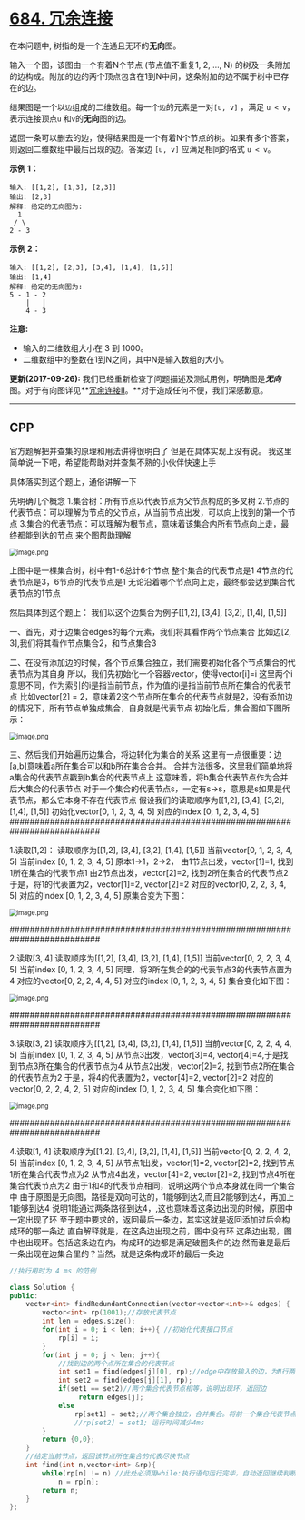 # [684. 冗余连接](https://leetcode-cn.com/problems/redundant-connection/)

在本问题中, 树指的是一个连通且无环的**无向**图。

输入一个图，该图由一个有着N个节点 (节点值不重复1, 2, ..., N) 的树及一条附加的边构成。附加的边的两个顶点包含在1到N中间，这条附加的边不属于树中已存在的边。

结果图是一个以`边`组成的二维数组。每一个`边`的元素是一对`[u, v]` ，满足 `u < v`，表示连接顶点`u` 和`v`的**无向**图的边。

返回一条可以删去的边，使得结果图是一个有着N个节点的树。如果有多个答案，则返回二维数组中最后出现的边。答案边 `[u, v]` 应满足相同的格式 `u < v`。

**示例 1：**

```
输入: [[1,2], [1,3], [2,3]]
输出: [2,3]
解释: 给定的无向图为:
  1
 / \
2 - 3
```

**示例 2：**

```
输入: [[1,2], [2,3], [3,4], [1,4], [1,5]]
输出: [1,4]
解释: 给定的无向图为:
5 - 1 - 2
    |   |
    4 - 3
```

**注意:**

- 输入的二维数组大小在 3 到 1000。
- 二维数组中的整数在1到N之间，其中N是输入数组的大小。

**更新(2017-09-26):**
我们已经重新检查了问题描述及测试用例，明确图是***无向*** 图。对于有向图详见**[冗余连接II](https://leetcodechina.com/problems/redundant-connection-ii/description/)。**对于造成任何不便，我们深感歉意。

***

## CPP



官方题解把并查集的原理和用法讲得很明白了
但是在具体实现上没有说。
我这里简单说一下吧，希望能帮助对并查集不熟的小伙伴快速上手

具体落实到这个题上，通俗讲解一下

先明确几个概念
1.集合树：所有节点以代表节点为父节点构成的多叉树
2.节点的代表节点：可以理解为节点的父节点，从当前节点出发，可以向上找到的第一个节点
3.集合的代表节点：可以理解为根节点，意味着该集合内所有节点向上走，最终都能到达的节点
来个图帮助理解

<img src="https://pic.leetcode-cn.com/a01e4fa1fbb1513961b81ff3ea983a028b3c120a39d202527e7c9278e88cffa5-image.png" alt="image.png" style="zoom: 80%;" />


上图中是一棵集合树，树中有1-6总计6个节点
整个集合的代表节点是1
4节点的代表节点是3，6节点的代表节点是1
无论沿着哪个节点向上走，最终都会达到集合代表节点的1节点

然后具体到这个题上：
我们以这个边集合为例子[[1,2], [3,4], [3,2], [1,4], [1,5]]

一、首先，对于边集合edges的每个元素，我们将其看作两个节点集合
比如边[2, 3],我们将其看作节点集合2，和节点集合3

二、在没有添加边的时候，各个节点集合独立，我们需要初始化各个节点集合的代表节点为其自身
所以，我们先初始化一个容器vector，使得vector[i]=i
这里两个i意思不同，作为索引的i是指当前节点，作为值的i是指当前节点所在集合的代表节点
比如vector[2] = 2，意味着2这个节点所在集合的代表节点就是2，没有添加边的情况下，所有节点单独成集合，自身就是代表节点
初始化后，集合图如下图所示：

<img src="https://pic.leetcode-cn.com/df3fcfb47ac68f45aaf3d80834e8044a91e6a42e63baa60be521839083338f9b-image.png" alt="image.png" style="zoom:80%;" />

三、然后我们开始遍历边集合，将边转化为集合的关系
这里有一点很重要：边[a,b]意味着a所在集合可以和b所在集合合并。
合并方法很多，这里我们简单地将a集合的代表节点戳到b集合的代表节点上
这意味着，将b集合代表节点作为合并后大集合的代表节点
对于一个集合的代表节点s，一定有s->s，意思是s如果是代表节点，那么它本身不存在代表节点
假设我们的读取顺序为[[1,2], [3,4], [3,2], [1,4], [1,5]]
初始化vector[0, 1, 2, 3, 4, 5]
对应的index [0, 1, 2, 3, 4, 5]
##########################################################################

1.读取[1,2]：
读取顺序为[[1,2], [3,4], [3,2], [1,4], [1,5]]
当前vector[0, 1, 2, 3, 4, 5]
当前index [0, 1, 2, 3, 4, 5]
原本1->1，2->2，
由1节点出发，vector[1]=1, 找到1所在集合的代表节点1
由2节点出发，vector[2]=2, 找到2所在集合的代表节点2
于是，将1的代表置为2，vector[1]=2, vector[2]=2
对应的vector[0, 2, 2, 3, 4, 5]
对应的index [0, 1, 2, 3, 4, 5]
原集合变为下图：

<img src="https://pic.leetcode-cn.com/c95f25c4df2dce2f872fdc076bc0c8168c3ad241b8bd18638da68112e013c908-image.png" alt="image.png" style="zoom:80%;" />


##########################################################################

2.读取[3, 4]
读取顺序为[[1,2], [3,4], [3,2], [1,4], [1,5]]
当前vector[0, 2, 2, 3, 4, 5]
当前index [0, 1, 2, 3, 4, 5]
同理，将3所在集合的的代表节点3的代表节点置为4
对应的vector[0, 2, 2, 4, 4, 5]
对应的index [0, 1, 2, 3, 4, 5]
集合变化如下图：

<img src="https://pic.leetcode-cn.com/52d1a28110784aee9b145cd725834a51a4e9e7e87e5ec5a2ba2c83f42c44dc79-image.png" alt="image.png" style="zoom:80%;" />


##########################################################################

3.读取[3, 2]
读取顺序为[[1,2], [3,4], [3,2], [1,4], [1,5]]
当前vector[0, 2, 2, 4, 4, 5]
当前index [0, 1, 2, 3, 4, 5]
从节点3出发，vector[3]=4, vector[4]=4,于是找到节点3所在集合的代表节点为4
从节点2出发，vector[2]=2, 找到节点2所在集合的代表节点为2
于是，将4的代表置为2，vector[4]=2, vector[2]=2
对应的vector[0, 2, 2, 4, 2, 5]
对应的index [0, 1, 2, 3, 4, 5]
集合变化如下图：

<img src="https://pic.leetcode-cn.com/0df9d3c5f9647b040b001c42c2e946975ddcc282f0c805d85e3addb126f7b695-image.png" alt="image.png" style="zoom:80%;" />


##########################################################################

4.读取[1, 4]
读取顺序为[[1,2], [3,4], [3,2], [1,4], [1,5]]
当前vector[0, 2, 2, 4, 2, 5]
当前index [0, 1, 2, 3, 4, 5]
从节点1出发，vector[1]=2, vector[2]=2, 找到节点1所在集合代表节点为2
从节点4出发，vector[4]=2, vector[2]=2, 找到节点4所在集合代表节点为2
由于1和4的代表节点相同，说明这两个节点本身就在同一个集合中
由于原图是无向图，路径是双向可达的，1能够到达2,而且2能够到达4，再加上1能够到达4
说明1能通过两条路径到达4，,这也意味着这条边出现的时候，原图中一定出现了环
至于题中要求的，返回最后一条边，其实这就是返回添加过后会构成环的那一条边
直白解释就是，在这条边出现之前，图中没有环
这条边出现，图中也出现环。包括这条边在内，构成环的边都是满足破圈条件的边
然而谁是最后一条出现在边集合里的？当然，就是这条构成环的最后一条边

```cpp
//执行用时为 4 ms 的范例

class Solution {
public:
    vector<int> findRedundantConnection(vector<vector<int>>& edges) {
        vector<int> rp(1001);//存放代表节点
        int len = edges.size();
        for(int i = 0; i < len; i++){ //初始化代表接口节点
            rp[i] = i; 
        }
        for(int j = 0; j < len; j++){
            //找到边的两个点所在集合的代表节点
            int set1 = find(edges[j][0], rp);//edge中存放输入的边，为N行两列的数组，每一行存放的边的两个点
            int set2 = find(edges[j][1], rp);
            if(set1 == set2)//两个集合代表节点相等，说明出现环，返回边
                 return edges[j];
            else
                rp[set1] = set2;//两个集合独立，合并集合。将前一个集合代表节点戳到后一个集合代表节点上
				//rp[set2] = set1; 运行时间减少4ms
        }
        return {0,0};
    }
    //给定当前节点，返回该节点所在集合的代表尽快节点
    int find(int n,vector<int> &rp){
        while(rp[n] != n) //此处必须用while:执行语句运行完毕，自动返回继续判断while中的条件是否符合，符合的话，继续运行执行语句，不符合，则退出循环。
            n = rp[n];
        return n;
    }
};
```

